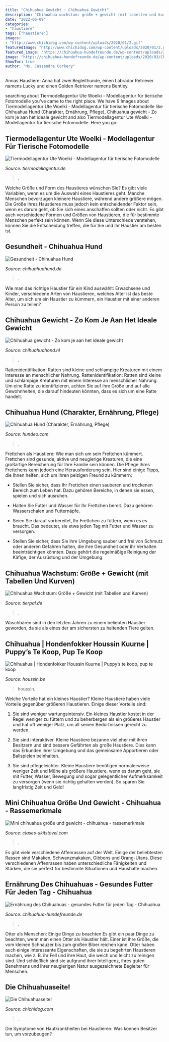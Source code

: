 ```yaml
---
title: "Chihuahua Gewicht : Chihuahua Gewicht"
description: "Chihuahua wachstum: größe + gewicht (mit tabellen und kurven)"
date: "2022-06-09"
categories:
- "haustiere"
tags: ["haustiere"]
images:
- "http://www.chichidog.com/wp-content/uploads/2020/01/2.gif"
featuredImage: "http://www.chichidog.com/wp-content/uploads/2020/01/2.gif"
featured_image: "https://chihuahua-hundefreunde.de/wp-content/uploads/2020/03/Chihuahua-welpe-l.jpg"
image: "https://chihuahua-hundefreunde.de/wp-content/uploads/2020/03/Chihuahua-welpe-l.jpg"
ShowToc: true
author: "Ms. Cassandre Corkery"
---
```



Annas Haustiere: Anna hat zwei Begleithunde, einen Labrador Retriever namens Lucky und einen Golden Retriever namens Bentley.

	

		
searching about Tiermodellagentur Ute Woelki - Modellagentur für tierische Fotomodelle you've came to the right place. We have 9 Images about Tiermodellagentur Ute Woelki - Modellagentur für tierische Fotomodelle like Chihuahua Hund (Charakter, Ernährung, Pflege), Chihuahua gewicht - Zo kom je aan het ideale gewicht and also Tiermodellagentur Ute Woelki - Modellagentur für tierische Fotomodelle. Here you go:
		
    
## Tiermodellagentur Ute Woelki - Modellagentur Für Tierische Fotomodelle

<img loading=lazy src="http://www.tiermodellagentur.de/wp-content/gallery/chihuahua-gunther/03.jpg" onerror="this.onerror=null;this.src='https://tse4.mm.bing.net/th?id=OIP.O2rMvdZrMOluiM95nmlAoQHaFB&amp;pid=15.1';" alt="Tiermodellagentur Ute Woelki - Modellagentur für tierische Fotomodelle">

_Source: tiermodellagentur.de_

>. 

	

Welche Größe und Form des Haustieres wünschen Sie?
Es gibt viele Variablen, wenn es um die Auswahl eines Haustieres geht. Manche Menschen bevorzugen kleinere Haustiere, während andere größere mögen. Die Größe Ihres Haustieres muss jedoch kein entscheidender Faktor sein, wenn es darum geht, ob Sie sich eines anschaffen sollten oder nicht. Es gibt auch verschiedene Formen und Größen von Haustieren, die für bestimmte Menschen perfekt sein können. Wenn Sie diese Unterschiede verstehen, können Sie die Entscheidung treffen, die für Sie und Ihr Haustier am besten ist.

    
## Gesundheit - Chihuahua Hund

<img loading=lazy src="http://chihuahuahund.de/wp-content/uploads/2020/04/Chihuahua-Welpe.jpg" onerror="this.onerror=null;this.src='https://tse4.mm.bing.net/th?id=OIP.qANGufuNDtICvgsdlXJVpQHaE7&amp;pid=15.1';" alt="Gesundheit - Chihuahua Hund">

_Source: chihuahuahund.de_

>. 

	

Wie man das richtige Haustier für ein Kind auswählt: Erwachsene und Kinder, verschiedene Arten von Haustieren, welches Alter ist das beste Alter, um sich um ein Haustier zu kümmern, ein Haustier mit einer anderen Person zu teilen?

    
## Chihuahua Gewicht - Zo Kom Je Aan Het Ideale Gewicht

<img loading=lazy src="https://chihuahuahond.nl/wp-content/uploads/2020/12/puppy-1047454_1920-1024x683.jpg" onerror="this.onerror=null;this.src='https://tse4.mm.bing.net/th?id=OIP.paoQ_S0GgVDjiuDVabplVwHaE8&amp;pid=15.1';" alt="Chihuahua gewicht - Zo kom je aan het ideale gewicht">

_Source: chihuahuahond.nl_

>. 

	

Rattenidentifikation: Ratten sind kleine und schlampige Kreaturen mit einem Interesse an menschlicher Nahrung.
Rattenidentifikation: Ratten sind kleine und schlampige Kreaturen mit einem Interesse an menschlicher Nahrung. Um eine Ratte zu identifizieren, achten Sie auf ihre Größe und auf alle Gewohnheiten, die darauf hindeuten könnten, dass es sich um eine Ratte handelt.

    
## Chihuahua Hund (Charakter, Ernährung, Pflege)

<img loading=lazy src="https://www.hundeo.com/wp-content/uploads/2019/02/Chihuahua.jpg" onerror="this.onerror=null;this.src='https://tse2.mm.bing.net/th?id=OIP.PXl669FieXaguFKMO5H1kQHaE6&amp;pid=15.1';" alt="Chihuahua Hund (Charakter, Ernährung, Pflege)">

_Source: hundeo.com_

>. 

	

Frettchen als Haustiere: Wie man sich um sein Frettchen kümmert.
Frettchen sind gesunde, aktive und neugierige Kreaturen, die eine großartige Bereicherung für Ihre Familie sein können. Die Pflege Ihres Frettchens kann jedoch eine Herausforderung sein. Hier sind einige Tipps, die Ihnen helfen, sich um Ihren pelzigen Freund zu kümmern:
- Stellen Sie sicher, dass Ihr Frettchen einen sauberen und trockenen Bereich zum Leben hat. Dazu gehören Bereiche, in denen sie essen, spielen und sich ausruhen.

- Halten Sie Futter und Wasser für Ihr Frettchen bereit. Dazu gehören Wasserschalen und Futternäpfe.

- Seien Sie darauf vorbereitet, Ihr Frettchen zu füttern, wenn es es braucht. Das bedeutet, sie etwa jeden Tag mit Futter und Wasser zu versorgen.

- Stellen Sie sicher, dass Sie ihre Umgebung sauber und frei von Schmutz oder anderen Gefahren halten, die ihre Gesundheit oder ihr Verhalten beeinträchtigen könnten. Dazu gehört die regelmäßige Reinigung der Käfige, der Ausrüstung und der Umgebung.

    
## Chihuahua Wachstum: Größe + Gewicht (mit Tabellen Und Kurven)

<img loading=lazy src="https://tierpal.de/wp-content/uploads/2019/11/chihuahua-wachstum-in-prozent.png" onerror="this.onerror=null;this.src='https://tse4.mm.bing.net/th?id=OIP.CNgY5JNeKh81nO8c-mHY4wHaFO&amp;pid=15.1';" alt="Chihuahua Wachstum: Größe + Gewicht (mit Tabellen und Kurven)">

_Source: tierpal.de_

>. 

	

Waschbären sind in den letzten Jahren zu einem beliebten Haustier geworden, da sie als eines der am sichersten zu haltenden Tiere gelten.

    
## Chihuahua | Hondenfokker Houssin Kuurne | Puppy’s Te Koop, Pup Te Koop

<img loading=lazy src="https://www.houssin.be/content/1-pups/6-chihuahua/dsc00055.jpg" onerror="this.onerror=null;this.src='https://tse4.mm.bing.net/th?id=OIP.dzecGqxkRaHx7KLAKWA9QgHaHq&amp;pid=15.1';" alt="Chihuahua | Hondenfokker Houssin Kuurne | Puppy’s te koop, pup te koop">

_Source: houssin.be_

>houssin. 

	

Welche Vorteile hat ein kleines Haustier?
Kleine Haustiere haben viele Vorteile gegenüber größeren Haustieren. Einige dieser Vorteile sind:
1. Sie sind weniger wartungsintensiv. Ein kleines Haustier kostet in der Regel weniger zu füttern und zu beherbergen als ein größeres Haustier und hat oft weniger Platz, um all seinen Bedürfnissen gerecht zu werden.

2. Sie sind interaktiver. Kleine Haustiere bezanne viel eher mit ihren Besitzern und sind bessere Gefährten als große Haustiere. Dies kann das Erkunden ihrer Umgebung und das gemeinsame Apportieren oder Ballspielen beinhalten.

3. Sie sind pflegeleichter. Kleine Haustiere benötigen normalerweise weniger Zeit und Mühe als größere Haustiere, wenn es darum geht, sie mit Futter, Wasser, Bewegung und sogar gelegentlicher Aufmerksamkeit zu versorgen (wenn sie richtig gehalten werden). So sparen Sie langfristig Zeit und Geld!

    
## Mini Chihuahua Größe Und Gewicht - Chihuahua - Rassemerkmale

<img loading=lazy src="https://clases-skitstovel.com/ytumy/fmAub8zjaNFMApEdvbhZhgHaDO.jpg" onerror="this.onerror=null;this.src='https://tse4.mm.bing.net/th?id=OIP.KDaJmOdK1SBfuOZn6HfZOwAAAA&amp;pid=15.1';" alt="Mini chihuahua größe und gewicht - chihuahua - rassemerkmale">

_Source: clases-skitstovel.com_

>. 

	

Es gibt viele verschiedene Affenrassen auf der Welt. Einige der beliebtesten Rassen sind Makaken, Schwanzmakaken, Gibbons und Orang-Utans. Diese verschiedenen Affenrassen haben unterschiedliche Fähigkeiten und Stärken, die sie perfekt für bestimmte Situationen und Haushalte machen.

    
## Ernährung Des Chihuahuas - Gesundes Futter Für Jeden Tag - Chihuahua

<img loading=lazy src="https://chihuahua-hundefreunde.de/wp-content/uploads/2020/03/Chihuahua-welpe-l.jpg" onerror="this.onerror=null;this.src='https://tse1.mm.bing.net/th?id=OIP.Qzy8VpwPO5IuuvaAXMss_QHaE8&amp;pid=15.1';" alt="Ernährung des Chihuahuas - gesundes Futter für jeden Tag - Chihuahua">

_Source: chihuahua-hundefreunde.de_

>. 

	

Otter als Menschen: Einige Dinge zu beachten
Es gibt ein paar Dinge zu beachten, wenn man einen Otter als Haustier hält. Einer ist ihre Größe, die vom kleinen Schnauzer bis zum großen Biber reichen kann. Otter haben auch einige interessante Eigenschaften, die sie zu begehrten Haustieren machen, wie z. B. ihr Fell und ihre Haut, die weich und leicht zu reinigen sind. Und schließlich sind sie aufgrund ihrer Intelligenz, ihres guten Benehmens und ihrer neugierigen Natur ausgezeichnete Begleiter für Menschen.

    
## Die Chihuahuaseite!

<img loading=lazy src="http://www.chichidog.com/wp-content/uploads/2020/01/2.gif" onerror="this.onerror=null;this.src='https://tse1.mm.bing.net/th?id=OIP.0fb3zdhN0Vns---2QqG8mQHaEE&amp;pid=15.1';" alt="Die Chihuahuaseite!">

_Source: chichidog.com_

>. 

	

Die Symptome von Hautkrankheiten bei Haustieren: Was können Besitzer tun, um vorzubeugen?

